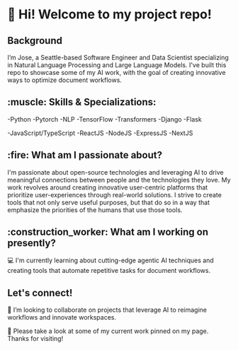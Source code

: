 <h1> 👋 Hi! Welcome to my project repo! </h1>

<h2> Background </h2>
I’m Jose, a Seattle-based Software Engineer and Data Scientist specializing in Natural Language Processing and Large Language Models. I've built this repo to showcase some of my AI work, with the goal of creating innovative ways to optimize document workflows. 

<h2>:muscle: Skills & Specializations: </h2>
-Python
-Pytorch
-NLP
-TensorFlow
-Transformers
-Django
-Flask

-JavaScript/TypeScript
-ReactJS
-NodeJS
-ExpressJS
-NextJS

<h2>:fire: What am I passionate about?</h2>
I'm passionate about open-source technologies and leveraging AI to drive meaningful connections between people and the technologies they love. My work revolves around creating innovative user-centric platforms that prioritize user-experiences through real-world solutions. I strive to create tools that not only serve useful purposes, but that do so in a way that emphasize the priorities of the humans that use those tools. 

<h2>:construction_worker: What am I working on presently?</h2>
💻 I'm currently learning about cutting-edge agentic AI techniques and creating tools that automate repetitive tasks for document workflows. 

<h2> Let's connect!</h2>
👯 I’m looking to collaborate on projects that leverage AI to reimagine workflows and innovate workspaces. 

👀 Please take a look at some of my current work pinned on my page. Thanks for visiting!


<!---
BirdsEyeAI/BirdsEyeAI is a ✨ special ✨ repository because its `README.md` (this file) appears on your GitHub profile.
You can click the Preview link to take a look at your changes.
--->
